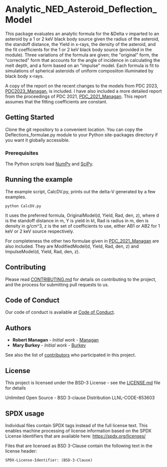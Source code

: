 # Analytic_NED_Asteroid_Deflection_Model

This package evaluates an analytic formula for the &Delta v imparted to an asteroid by a 1 or 2 keV black body source given the radius of the asteroid, the standoff distance, the Yield in x-rays, the density of the asteroid, and the fit coefficients for the 1 or 2 keV black body source (provided in the module). 
Three variations of the formula are given; the "original" form, the "corrected" form that accounts for the angle of incidence in calculating the melt depth, and a form based on an "impulse" model.
Each formula is fit to simulations of spherical asteroids of uniform composiiton illuminated by black body x-rays.

A copy of the report on the recent changes to the models from PDC 2023, [PDC2023_Managan](PDC2023_Managan.pdf), is included. 
I have also included a more detailed report from the proceedings of PDC 2021, [PDC_2021_Managan](Managan_PDC_2021.pdf). 
This report assumes that the fitting coefficients are constant.


## Getting Started

Clone the git repository to a convenient location. You can copy the Deflections_formulae.py module to your Python site-packages directory if you want it globally accessible.


### Prerequisites

The Python scripts load [NumPy](https://numpy.org) and [SciPy](https://www.scipy.org). 

## Running the example

The example script, CalcDV.py, prints out the delta-V generated by a few examples.
```
python CalcDV.py
```
It uses the preferred formula, OriginalModel(d, Yield, Rad, den, z), where d is the standoff distance in m, Y is yield in kt, Rad is radius in m, den is density in g/cm^3, z is the set of coefficients to use, either AB1 or AB2 for 1 keV or 2 keV source respectively.

For completeness the other two formulae given in [PDC_2021_Managan](Managan_PDC_2021.pdf) are also included.
They are ModifiedModel(d, Yield, Rad, den, z) and ImpulseModel(d, Yield, Rad, den, z).


## Contributing

Please read [CONTRIBUTING.md](CONTRIBUTING.md) for details on contributing to the project, and the process for submitting pull requests to us.

## Code of Conduct

Our code of conduct is available at [Code of Conduct](CODE_OF_CONDUCT.md).

## Authors

* **Robert Managan** - *Initial work* - [Managan](https://people.llnl.gov/managan1)
* **Mary Burkey** - *Initial work* - [Burkey](https://people.llnl.gov/burkey1)

See also the list of [contributors](CONTRIBUTING.md) who participated in this project.

## License

This project is licensed under the BSD-3 License - see the [LICENSE.md](LICENSE.md) file for details

Unlimited Open Source - BSD 3-clause Distribution LLNL-CODE-853603

## SPDX usage

Individual files contain SPDX tags instead of the full license text.
This enables machine processing of license information based on the SPDX
License Identifiers that are available here: https://spdx.org/licenses/

Files that are licensed as BSD 3-Clause contain the following
text in the license header:

    SPDX-License-Identifier: (BSD-3-Clause)



